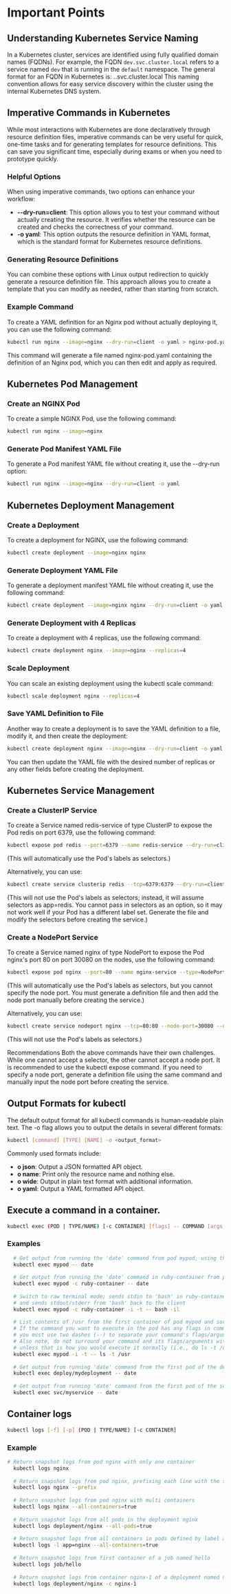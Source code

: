 # Important Points

## Understanding Kubernetes Service Naming
In a Kubernetes cluster, services are identified using fully qualified domain names (FQDNs). For example, the FQDN `dev.svc.cluster.local` refers to a service named `dev` that is running in the `default` namespace. The general format for an FQDN in Kubernetes is: <service>.<namespace>.svc.cluster.local
This naming convention allows for easy service discovery within the cluster using the internal Kubernetes DNS system.

## Imperative Commands in Kubernetes
While most interactions with Kubernetes are done declaratively through resource definition files, imperative commands can be very useful for quick, one-time tasks and for generating templates for resource definitions. This can save you significant time, especially during exams or when you need to prototype quickly.

### Helpful Options
When using imperative commands, two options can enhance your workflow:
- **--dry-run=client**: This option allows you to test your command without actually creating the resource. It verifies whether the resource can be created and checks the correctness of your command.
- **-o yaml**: This option outputs the resource definition in YAML format, which is the standard format for Kubernetes resource definitions.

### Generating Resource Definitions
You can combine these options with Linux output redirection to quickly generate a resource definition file. This approach allows you to create a template that you can modify as needed, rather than starting from scratch.

### Example Command
To create a YAML definition for an Nginx pod without actually deploying it, you can use the following command:

```bash
kubectl run nginx --image=nginx --dry-run=client -o yaml > nginx-pod.yaml
```

This command will generate a file named nginx-pod.yaml containing the definition of an Nginx pod, which you can then edit and apply as required.

## Kubernetes Pod Management

### Create an NGINX Pod

To create a simple NGINX Pod, use the following command:
```bash
kubectl run nginx --image=nginx
```

### Generate Pod Manifest YAML File
To generate a Pod manifest YAML file without creating it, use the --dry-run option:

```bash
kubectl run nginx --image=nginx --dry-run=client -o yaml
```

## Kubernetes Deployment Management

### Create a Deployment

To create a deployment for NGINX, use the following command:

```bash
kubectl create deployment --image=nginx nginx
```

### Generate Deployment YAML File

To generate a deployment manifest YAML file without creating it, use the following command:

```bash
kubectl create deployment --image=nginx nginx --dry-run=client -o yaml
```

### Generate Deployment with 4 Replicas

To create a deployment with 4 replicas, use the following command:

```bash
kubectl create deployment nginx --image=nginx --replicas=4
```

### Scale Deployment

You can scale an existing deployment using the kubectl scale command:

```bash
kubectl scale deployment nginx --replicas=4
```

### Save YAML Definition to File

Another way to create a deployment is to save the YAML definition to a file, modify it, and then create the deployment:

```bash
kubectl create deployment nginx --image=nginx --dry-run=client -o yaml > nginx-deployment.yaml
```

You can then update the YAML file with the desired number of replicas or any other fields before creating the deployment.

## Kubernetes Service Management

### Create a ClusterIP Service

To create a Service named redis-service of type ClusterIP to expose the Pod redis on port 6379, use the following command:

```bash
kubectl expose pod redis --port=6379 --name redis-service --dry-run=client -o yaml
```
(This will automatically use the Pod's labels as selectors.)

Alternatively, you can use:

```bash
kubectl create service clusterip redis --tcp=6379:6379 --dry-run=client -o yaml
```
(This will not use the Pod's labels as selectors; instead, it will assume selectors as app=redis. You cannot pass in selectors as an option, so it may not work well if your Pod has a different label set. Generate the file and modify the selectors before creating the service.)

### Create a NodePort Service

To create a Service named nginx of type NodePort to expose the Pod nginx's port 80 on port 30080 on the nodes, use the following command:

```bash
kubectl expose pod nginx --port=80 --name nginx-service --type=NodePort --dry-run=client -o yaml
```
(This will automatically use the Pod's labels as selectors, but you cannot specify the node port. You must generate a definition file and then add the node port manually before creating the service.)

Alternatively, you can use:

```bash
kubectl create service nodeport nginx --tcp=80:80 --node-port=30080 --dry-run=client -o yaml
```
(This will not use the Pod's labels as selectors.)


Recommendations
Both the above commands have their own challenges. While one cannot accept a selector, the other cannot accept a node port. It is recommended to use the kubectl expose command. If you need to specify a node port, generate a definition file using the same command and manually input the node port before creating the service.


## Output Formats for kubectl

The default output format for all kubectl commands is human-readable plain text. The -o flag allows you to output the details in several different formats:

```bash
kubectl [command] [TYPE] [NAME] -o <output_format>
```

Commonly used formats include:

- **o json**: Output a JSON formatted API object.
- **o name**: Print only the resource name and nothing else.
- **o wide**: Output in plain text format with additional information.
- **o yaml**: Output a YAML formatted API object.


## Execute a command in a container.
```bash
kubectl exec (POD | TYPE/NAME) [-c CONTAINER] [flags] -- COMMAND [args...]
```

### Examples
```bash
  # Get output from running the 'date' command from pod mypod, using the first container by default
  kubectl exec mypod -- date
  
  # Get output from running the 'date' command in ruby-container from pod mypod
  kubectl exec mypod -c ruby-container -- date
  
  # Switch to raw terminal mode; sends stdin to 'bash' in ruby-container from pod mypod
  # and sends stdout/stderr from 'bash' back to the client
  kubectl exec mypod -c ruby-container -i -t -- bash -il
  
  # List contents of /usr from the first container of pod mypod and sort by modification time
  # If the command you want to execute in the pod has any flags in common (e.g. -i),
  # you must use two dashes (--) to separate your command's flags/arguments
  # Also note, do not surround your command and its flags/arguments with quotes
  # unless that is how you would execute it normally (i.e., do ls -t /usr, not "ls -t /usr")
  kubectl exec mypod -i -t -- ls -t /usr
  
  # Get output from running 'date' command from the first pod of the deployment mydeployment, using the first container by default
  kubectl exec deploy/mydeployment -- date
  
  # Get output from running 'date' command from the first pod of the service myservice, using the first container by default
  kubectl exec svc/myservice -- date
```

## Container logs 
```bash
kubectl logs [-f] [-p] (POD | TYPE/NAME) [-c CONTAINER]
```

### Example
```bash
# Return snapshot logs from pod nginx with only one container
  kubectl logs nginx
  
  # Return snapshot logs from pod nginx, prefixing each line with the source pod and container name
  kubectl logs nginx --prefix
    
  # Return snapshot logs from pod nginx with multi containers
  kubectl logs nginx --all-containers=true
  
  # Return snapshot logs from all pods in the deployment nginx
  kubectl logs deployment/nginx --all-pods=true
  
  # Return snapshot logs from all containers in pods defined by label app=nginx
  kubectl logs -l app=nginx --all-containers=true
      
  # Return snapshot logs from first container of a job named hello
  kubectl logs job/hello
  
  # Return snapshot logs from container nginx-1 of a deployment named nginx
  kubectl logs deployment/nginx -c nginx-1
```